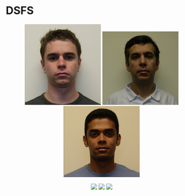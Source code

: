 # DSFS

<p align="center">
    <img src="media/p1.png" width="200">
	<img src="media/p2.png" width="200">
	<img src="media/p3.png" width="200">
</p>

<p align="center">
    <img src="media/m1.gif" width="200">
	<img src="media/m2.gif" width="200">
	<img src="media/m3.gif" width="200">
</p>